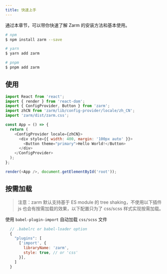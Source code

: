 ```yaml
---
title: 快速上手
---
```


通过本章节，可以带你快速了解 Zarm 的安装方法和基本使用。

```bash
# npm
$ npm install zarm --save

# yarn
$ yarn add zarm

# pnpm
$ pnpm add zarm
```

## 使用

```js
import React from 'react';
import { render } from 'react-dom';
import { ConfigProvider, Button } from 'zarm';
import zhCN from 'zarm/lib/config-provider/locale/zh_CN';
import 'zarm/dist/zarm.css';

const App = () => {
  return (
    <ConfigProvider locale={zhCN}>
      <div style={{ width: 400, margin: '100px auto' }}>
        <Button theme="primary">Hello World!</Button>
      </div>
    </ConfigProvider>
  );
};

render(<App />, document.getElementById('root'));
```

## 按需加载

> 注意：zarm 默认支持基于 ES module 的 tree shaking，不使用以下插件 js 也会有按需加载的效果，以下配置只为了 css/scss 样式实现按需加载。

使用 `babel-plugin-import` 自动加载 `css/scss` 文件

```js
  // .babelrc or babel-loader option
  {
    "plugins": [
      ['import', {
        libraryName: 'zarm',
        style: true, // or 'css'
      }],
    ]
  }
```
